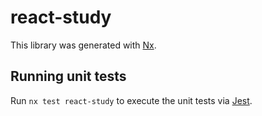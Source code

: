 # react-study

This library was generated with [Nx](https://nx.dev).

## Running unit tests

Run `nx test react-study` to execute the unit tests via [Jest](https://jestjs.io).
